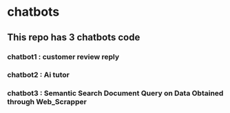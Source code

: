 # chatbots
## This repo has 3 chatbots code
### chatbot1 : customer review reply
### chatbot2 : Ai tutor
### chatbot3 : Semantic Search Document Query on Data Obtained through Web_Scrapper
